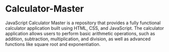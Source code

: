# Calculator-Master
JavaScript Calculator Master is a repository that provides a fully functional calculator application built using HTML, CSS, and JavaScript. The calculator application allows users to perform basic arithmetic operations, such as addition, subtraction, multiplication, and division, as well as advanced functions like square root and exponentiation.
